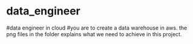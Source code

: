 # data_engineer
#data engineer in cloud
#you are to create a data warehouse in aws. the png files in the folder explains what we need to achieve in this project.
